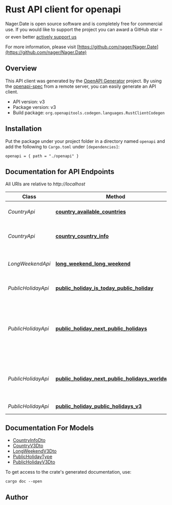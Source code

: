 # Rust API client for openapi

Nager.Date is open source software and is completely free for commercial use. If you would like to support the project you can award a GitHub star ⭐ or even better <a href='https://github.com/sponsors/nager'>actively support us</a>

For more information, please visit [https://github.com/nager/Nager.Date](https://github.com/nager/Nager.Date)

## Overview

This API client was generated by the [OpenAPI Generator](https://openapi-generator.tech) project.  By using the [openapi-spec](https://openapis.org) from a remote server, you can easily generate an API client.

- API version: v3
- Package version: v3
- Build package: `org.openapitools.codegen.languages.RustClientCodegen`

## Installation

Put the package under your project folder in a directory named `openapi` and add the following to `Cargo.toml` under `[dependencies]`:

```
openapi = { path = "./openapi" }
```

## Documentation for API Endpoints

All URIs are relative to *http://localhost*

Class | Method | HTTP request | Description
------------ | ------------- | ------------- | -------------
*CountryApi* | [**country_available_countries**](docs/CountryApi.md#country_available_countries) | **GET** /api/v3/AvailableCountries | Get all available countries
*CountryApi* | [**country_country_info**](docs/CountryApi.md#country_country_info) | **GET** /api/v3/CountryInfo/{countryCode} | Get country info for the given country
*LongWeekendApi* | [**long_weekend_long_weekend**](docs/LongWeekendApi.md#long_weekend_long_weekend) | **GET** /api/v3/LongWeekend/{year}/{countryCode} | Get long weekends for a given country
*PublicHolidayApi* | [**public_holiday_is_today_public_holiday**](docs/PublicHolidayApi.md#public_holiday_is_today_public_holiday) | **GET** /api/v3/IsTodayPublicHoliday/{countryCode} | Is today a public holiday
*PublicHolidayApi* | [**public_holiday_next_public_holidays**](docs/PublicHolidayApi.md#public_holiday_next_public_holidays) | **GET** /api/v3/NextPublicHolidays/{countryCode} | Returns the upcoming public holidays for the next 365 days for the given country
*PublicHolidayApi* | [**public_holiday_next_public_holidays_worldwide**](docs/PublicHolidayApi.md#public_holiday_next_public_holidays_worldwide) | **GET** /api/v3/NextPublicHolidaysWorldwide | Returns the upcoming public holidays for the next 7 days
*PublicHolidayApi* | [**public_holiday_public_holidays_v3**](docs/PublicHolidayApi.md#public_holiday_public_holidays_v3) | **GET** /api/v3/PublicHolidays/{year}/{countryCode} | Get public holidays


## Documentation For Models

 - [CountryInfoDto](docs/CountryInfoDto.md)
 - [CountryV3Dto](docs/CountryV3Dto.md)
 - [LongWeekendV3Dto](docs/LongWeekendV3Dto.md)
 - [PublicHolidayType](docs/PublicHolidayType.md)
 - [PublicHolidayV3Dto](docs/PublicHolidayV3Dto.md)


To get access to the crate's generated documentation, use:

```
cargo doc --open
```

## Author



